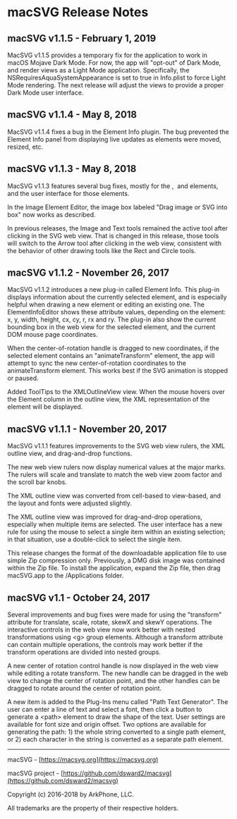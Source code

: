 # macSVG Release Notes

## macSVG v1.1.5 - February 1, 2019

MacSVG v1.1.5 provides a temporary fix for the application to work in macOS Mojave Dark Mode.  For now, the app will "opt-out" of Dark Mode, and render views as a Light Mode application.  Specifically, the NSRequiresAquaSystemAppearance is set to true in Info.plist to force Light Mode rendering.  The next release will adjust the views to provide a proper Dark Mode user interface.

## macSVG v1.1.4 - May 8, 2018

MacSVG v1.1.4 fixes a bug in the Element Info plugin.  The bug prevented the Element Info panel from displaying live updates as elements were moved, resized, etc.

## macSVG v1.1.3 - May 8, 2018

MacSVG v1.1.3 features several bug fixes, mostly for the <path>, <image> and <animateTransform> elements, and the user interface for those elements.

In the Image Element Editor, the image box labeled "Drag image or SVG into box" now works as described.

In previous releases, the Image and Text tools remained the active tool after clicking in the SVG web view.  That is changed in this release, those tools will switch to the Arrow tool after clicking in the web view, consistent with the behavior of other drawing tools like the Rect and Circle tools.

## macSVG v1.1.2 - November 26, 2017

MacSVG v1.1.2 introduces a new plug-in called Element Info.  This plug-in displays information about the currently selected element, and is especially helpful when drawing a new element or editing an existing one.  The ElementInfoEditor shows these attribute values, depending on the element: x, y, width, height, cx, cy, r, rx and ry.  The plug-in also show the current bounding box in the web view for the selected element, and the current DOM mouse page coordinates.

When the center-of-rotation handle is dragged to new coordinates, if the selected element contains an "animateTransform" element, the app will attempt to sync the new center-of-rotation coordinates to the animateTransform element.  This works best if the SVG animation is stopped or paused.

Added ToolTips to the XMLOutlineView view.  When the mouse hovers over the Element column in the outline view, the XML representation of the element will be displayed.

## macSVG v1.1.1 - November 20, 2017

MacSVG v1.1.1 features improvements to the SVG web view rulers, the XML outline view, and drag-and-drop functions.

The new web view rulers now display numerical values at the major marks.  The rulers will scale and translate to match the web view zoom factor and the scroll bar knobs.

The XML outline view was converted from cell-based to view-based, and the layout and fonts were adjusted slightly.

The XML outline view was improved for drag-and-drop operations, especially when multiple items are selected.  The user interface has a new rule for using the mouse to select a single item within an existing selection; in that situation, use a double-click to select the single item.

This release changes the format of the downloadable application file to use simple Zip compression only.  Previously, a DMG disk image was contained within the Zip file.  To install the application, expand the Zip file, then drag macSVG.app to the /Applications folder.  

## macSVG v1.1 - October 24, 2017

Several improvements and bug fixes were made for using the "transform" attribute for translate, scale, rotate, skewX and skewY operations.  The interactive controls in the web view now work better with nested transformations using &lt;g&gt; group elements.  Although a transform attribute can contain multiple operations, the controls may work better if the transform operations are divided into nested groups.

A new center of rotation control handle is now displayed in the web view while editing a rotate transform.  The new handle can be dragged in the web view to change the center of rotation point, and the other handles can be dragged to rotate around the center of rotation point.

A new item is added to the Plug-Ins menu called "Path Text Generator".  The user can enter a line of text and select a font, then click a button to generate a &lt;path&gt; element to draw the shape of the text.  User settings are available for font size and origin offset.  Two options are available for generating the path: 1) the whole string converted to a single path element, or 2) each character in the string is converted as a separate path element.


<hr>

macSVG - [https://macsvg.org](https://macsvg.org)

macSVG project - [https://github.com/dsward2/macsvg](https://github.com/dsward2/macsvg)

Copyright (c) 2016-2018 by ArkPhone, LLC.

All trademarks are the property of their respective holders.

